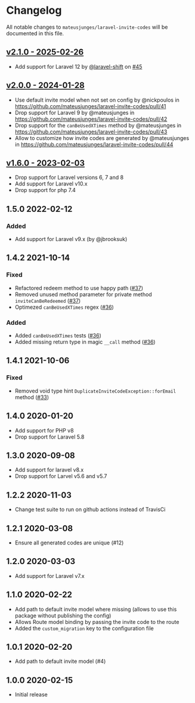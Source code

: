 # Changelog

All notable changes to `mateusjunges/laravel-invite-codes` will be documented in this file.

## [v2.1.0 - 2025-02-26](https://github.com/mateusjunges/laravel-invite-codes/compare/v2.0.0...v2.1.0)
* Add support for Laravel 12 by [@laravel-shift](https://github.com/laravel-shift) on [#45](https://github.com/mateusjunges/laravel-invite-codes/pull/45)

## [v2.0.0 - 2024-01-28](https://github.com/mateusjunges/laravel-invite-codes/compare/v1.6.0...v2.0.0)
* Use default invite model when not set on config by @nickpoulos in https://github.com/mateusjunges/laravel-invite-codes/pull/41
* Drop support for Laravel 9 by @mateusjunges in https://github.com/mateusjunges/laravel-invite-codes/pull/42
* Drop support for the `canBeUsedXTimes` method by @mateusjunges in https://github.com/mateusjunges/laravel-invite-codes/pull/43
* Allow to customize how invite codes are generated by @mateusjunges in https://github.com/mateusjunges/laravel-invite-codes/pull/44
  
## [v1.6.0 - 2023-02-03](https://github.com/mateusjunges/laravel-invite-codes/compare/v1.5.0...v1.6.0)
- Drop support for Laravel versions 6, 7 and 8
- Add support for Laravel v10.x
- Drop support for php 7.4

## 1.5.0 2022-02-12
### Added
- Add support for Laravel v9.x (by @jbrooksuk)

## 1.4.2 2021-10-14
### Fixed
- Refactored redeem method to use happy path ([#37](https://github.com/mateusjunges/laravel-invite-codes/pull/37))
- Removed unused method parameter for private method `inviteCanBeRedeemed` ([#37](https://github.com/mateusjunges/laravel-invite-codes/pull/37))
- Optimezed `canBeUsedXTimes` regex ([#36](https://github.com/mateusjunges/laravel-invite-codes/pull/36))

### Added
- Added `canBeUsedXTimes` tests ([#36](https://github.com/mateusjunges/laravel-invite-codes/pull/36))
- Added missing return type in magic `__call` method ([#36](https://github.com/mateusjunges/laravel-invite-codes/pull/36))

## 1.4.1 2021-10-06
### Fixed 
- Removed void type hint `DuplicateInviteCodeException::forEmail` method ([#33](https://github.com/mateusjunges/laravel-invite-codes/pull/33))

## 1.4.0 2020-01-20
- Add support for PHP v8
- Drop support for Laravel 5.8

## 1.3.0 2020-09-08
- Add support for laravel v8.x
- Drop support for Larvel v5.6 and v5.7

## 1.2.2 2020-11-03
- Change test suite to run on github actions instead of TravisCi

## 1.2.1 2020-03-08
- Ensure all generated codes are unique (#12)

## 1.2.0 2020-03-03
- Add support for Laravel v7.x

## 1.1.0 2020-02-22
- Add path to default invite model where missing (allows to use this package without publishing the config)
- Allows Route model binding by passing the invite code to the route
- Added the `custom_migration` key to the configuration file

## 1.0.1 2020-02-20
- Add path to default invite model (#4)

## 1.0.0 2020-02-15
- Initial release

